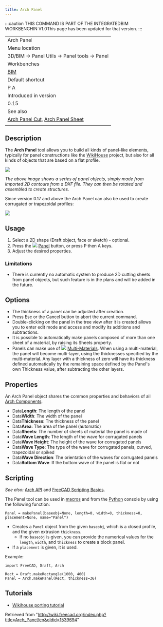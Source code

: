 ```yaml
---
title: Arch Panel
---
```


:::caution
THIS COMMAND IS PART OF THE INTEGRATEDBIM WORKBENCHIN V1.0This page has been updated for that version.
:::

|                                                                                                              |
| ------------------------------------------------------------------------------------------------------------ |
| Arch Panel                                                                                                   |
| Menu location                                                                                                |
| 3D/BIM → Panel Utils → Panel tools → Panel                                                                   |
| Workbenches                                                                                                  |
| [BIM](/BIM_Workbench "BIM Workbench")                                                                        |
| Default shortcut                                                                                             |
| P A                                                                                                          |
| Introduced in version                                                                                        |
| 0.15                                                                                                         |
| See also                                                                                                     |
| [Arch Panel Cut](/Arch_Panel_Cut "Arch Panel Cut"), [Arch Panel Sheet](/Arch_Panel_Sheet "Arch Panel Sheet") |
|                                                                                                              |

## Description

The **Arch Panel** tool allows you to build all kinds of panel-like elements, typically for panel constructions like the [WikiHouse](https://www.wikihouse.cc/) project, but also for all kinds of objects that are based on a flat profile.

![](/images/Arch_Panel_example.jpg)

_The above image shows a series of panel objects, simply made from imported 2D contours from a DXF file. They can then be rotated and assembled to create structures._

Since version 0.17 and above the Arch Panel can also be used to create corrugated or trapezoidal profiles:

![](/images/Arch_panel_wave.jpg)

## Usage

1. Select a 2D shape (Draft object, face or sketch) - optional.
2. Press the ![](/images/Arch_Panel.svg) [Panel](/Arch_Panel "Arch Panel") button, or press P then A keys.
3. Adjust the desired properties.

### Limitations

- There is currently no automatic system to produce 2D cutting sheets from panel objects, but such feature is in the plans and will be added in the future.

## Options

- The thickness of a panel can be adjusted after creation.
- Press Esc or the Cancel button to abort the current command.
- Double-clicking on the panel in the tree view after it is created allows you to enter edit mode and access and modify its additions and subtractions.
- It is possible to automatically make panels composed of more than one sheet of a material, by raising its Sheets property.
- Panels can make use of ![](/images/Arch_MultiMaterial.svg) [Multi-Materials](/Arch_MultiMaterial "Arch MultiMaterial"). When using a multi-material, the panel will become multi-layer, using the thicknesses specified by the multi-material. Any layer with a thickness of zero will have its thickness defined automatically by the remaining space defined by the Panel's own Thickness value, after subtracting the other layers.

## Properties

An Arch Panel object shares the common properties and behaviors of all [Arch Components](/Arch_Component "Arch Component").

- Data**Length**: The length of the panel
- Data**Width**: The width of the panel
- Data**Thickness**: The thickness of the panel
- Data**Area**: The area of the panel (automatic)
- Data**Sheets**: The number of sheets of material the panel is made of
- Data**Wave Length**: The length of the wave for corrugated panels
- Data**Wave Height**: The height of the wave for corrugated panels
- Data**Wave Type**: The type of the wave for corrugated panels, curved, trapezoidal or spiked
- Data**Wave Direction**: The orientation of the waves for corrugated panels
- Data**Bottom Wave**: If the bottom wave of the panel is flat or not

## Scripting

_See also:_ [Arch API](/Arch_API "Arch API") and [FreeCAD Scripting Basics](/FreeCAD_Scripting_Basics "FreeCAD Scripting Basics").

The Panel tool can be used in [macros](/Macros "Macros") and from the [Python](/Python "Python") console by using the following function:

```
Panel = makePanel(baseobj=None, length=0, width=0, thickness=0, placement=None, name="Panel")

```

- Creates a `Panel` object from the given `baseobj`, which is a closed profile, and the given extrusion `thickness`.
  - If no `baseobj` is given, you can provide the numerical values for the `length`, `width`, and `thickness` to create a block panel.
- If a `placement` is given, it is used.

Example:

```
import FreeCAD, Draft, Arch

Rect = Draft.makeRectangle(1000, 400)
Panel = Arch.makePanel(Rect, thickness=36)

```

## Tutorials

- [Wikihouse porting tutorial](/Wikihouse_porting_tutorial "Wikihouse porting tutorial")

Retrieved from "<http://wiki.freecad.org/index.php?title=Arch_Panel/en&oldid=1539694>"
